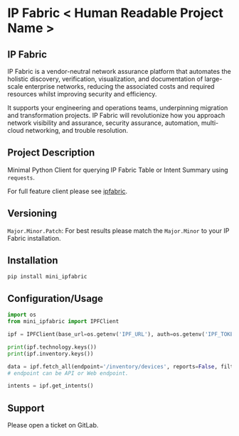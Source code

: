 # IP Fabric < Human Readable Project Name >

## IP Fabric

IP Fabric is a vendor-neutral network assurance platform that automates the 
holistic discovery, verification, visualization, and documentation of 
large-scale enterprise networks, reducing the associated costs and required 
resources whilst improving security and efficiency.

It supports your engineering and operations teams, underpinning migration and 
transformation projects. IP Fabric will revolutionize how you approach network 
visibility and assurance, security assurance, automation, multi-cloud 
networking, and trouble resolution.

## Project Description

Minimal Python Client for querying IP Fabric Table or Intent Summary using `requests`.

For full feature client please see [ipfabric](https://pypi.org/project/ipfabric/).

## Versioning

`Major.Minor.Patch`: For best results please match the `Major.Minor` to your IP Fabric installation.

## Installation

```commandline
pip install mini_ipfabric
```

## Configuration/Usage

```python
import os
from mini_ipfabric import IPFClient

ipf = IPFClient(base_url=os.getenv('IPF_URL'), auth=os.getenv('IPF_TOKEN'), verify=True)

print(ipf.technology.keys())
print(ipf.inventory.keys())

data = ipf.fetch_all(endpoint='/inventory/devices', reports=False, filters=None, columns=None)
# endpoint can be API or Web endpoint.

intents = ipf.get_intents()

```

## Support

Please open a ticket on GitLab.

